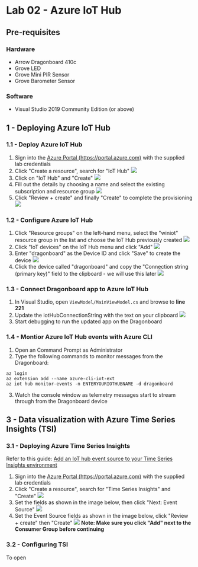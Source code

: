 # Lab 02 - Azure IoT Hub

## Pre-requisites
### Hardware
* Arrow Dragonboard 410c
* Grove LED
* Grove Mini PIR Sensor
* Grove Barometer Sensor

### Software
* Visual Studio 2019 Community Edition (or above)


## 1 - Deploying Azure IoT Hub

### 1.1 - Deploy Azure IoT Hub

1. Sign into the [Azure Portal (https://portal.azure.com)](https://portal.azure.com) with the supplied lab credentials
1. Click "Create a resource", search for "IoT Hub"
![](./media/2_azure1.png)
1. Click on "IoT Hub" and "Create"
![](./media/2_azure2.png)
1. Fill out the details by choosing a name and select the existing subscription and resource group
![](./media/2_azure3.png)
1. Click "Review + create" and finally "Create" to complete the provisioning
![](./media/2_azure4.png)

### 1.2 - Configure Azure IoT Hub

1. Click "Resource groups" on the left-hand menu, select the "winiot" resource group in the list and choose the IoT Hub previously created
![](./media/2_azure5.png)
1. Click "IoT devices" on the IoT Hub menu and click "Add"
![](./media/2_azure6.png)
1. Enter "dragonboard" as the Device ID and click "Save" to create the device
![](./media/2_azure7.png)
1. Click the device called "dragonboard" and copy the "Connection string (primary key)" field to the clipboard - we will use this later
![](./media/2_azure8.png)

### 1.3 - Connect Dragonboard app to Azure IoT Hub

1. In Visual Studio, open ```ViewModel/MainViewModel.cs``` and browse to **line 221** 
1. Update the iotHubConnectionString with the text on your clipboard
![](./media/2_azure9.png)
1. Start debugging to run the updated app on the Dragonboard

### 1.4 - Montior Azure IoT Hub events with Azure CLI

1. Open an Command Prompt as Administrator
1. Type the following commands to monitor messages from the Dragonboard:

```batch
az login
az extension add --name azure-cli-iot-ext
az iot hub monitor-events -n ENTERYOURIOTHUBNAME -d dragonboard
```

3. Watch the console window as telemetry messages start to stream through from the Dragonboard device

## 3 - Data visualization with Azure Time Series Insights (TSI)

### 3.1 - Deploying Azure Time Series Insights

Refer to this guide: [Add an IoT hub event source to your Time Series Insights environment](https://docs.microsoft.com/en-us/azure/time-series-insights/time-series-insights-how-to-add-an-event-source-iothub)

1. Sign into the [Azure Portal (https://portal.azure.com)](https://portal.azure.com) with the supplied lab credentials
1. Click "Create a resource", search for "Time Series Insights" and "Create"
![](./media/2_azure10.png)
1. Set the fields as shown in the image below, then click "Next: Event Source"
![](./media/2_azure12.png)
1. Set the Event Source fields as shown in the image below, click "Review + create" then "Create"
![](./media/2_azure13.png)
**Note: Make sure you click "Add" next to the Consumer Group before continuing**

### 3.2 - Configuring TSI

To open 
